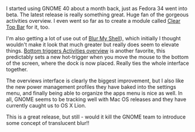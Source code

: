 I started using GNOME 40 about a month back, just as Fedora 34 went into beta. The latest release is really something great. Huge fan of the gorgeous activities overview. I even went so far as to create a module called [Clear Top Bar](https://github.com/superterran/gnome-shell-extension-clear-top-bar) for it, too. 

I'm also getting a lot of use out of [Blur My Shell](https://extensions.gnome.org/extension/3193/blur-my-shell/)), which initially I thought wouldn't make it look that much greater but really does seem to elevate things. [Bottom triggers Activities overview](https://extensions.gnome.org/extension/4120/bottom-triggers-activities-overview/) is another favorite, this predictably sets a new hot-trigger when you move the mouse to the bottom of the screen, where the dock is now placed. Really ties the whole interface together.

The overviews interface is clearly the biggest improvement, but I also like the new power management profiles they have baked into the settings menu, and finally being able to organize the apps menu is nice as well. In all, GNOME seems to be tracking well with Mac OS releases and they have currently caught us to OS X Lion. 

This is a great release, but still - would it kill the GNOME team to introduce some concept of translucent blur!!
